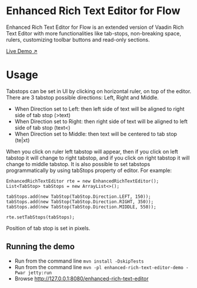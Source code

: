 # Enhanced Rich Text Editor for Flow

Enhanced Rich Text Editor for Flow is an extended version of Vaadin Rich Text 
Editor with more functionalities like tab-stops, non-breaking space, rulers, customizing toolbar buttons and
read-only sections.

 [Live Demo ↗](https://incubator.app.fi/enhanced-rich-text-editor-demo/enhanced-rich-text-editor)

# Usage
Tabstops can be set in UI by clicking on horizontal ruler, on top of the editor. 
There are 3 tabstop possible directions: Left, Right and Middle.
* When Direction set to Left: then left side of text will be aligned to right side of tab stop (>text)
* When Direction set to Right: then right side of text will be aligned to left side of tab stop  (text<)
* When Direction set to Middle: then text will be centered to tab stop  (te|xt)

When you click on ruler left tabstop will appear, 
then if you click on left tabstop it will change to right tabstop, and if you click on right tabstop it will change to middle tabstop. 
It is also possible to set tabstops programmatically by using tabStops property of editor. For example:

```
EnhancedRichTextEditor rte = new EnhancedRichTextEditor();
List<TabStop> tabStops = new ArrayList<>();

tabStops.add(new TabStop(TabStop.Direction.LEFT, 150));
tabStops.add(new TabStop(TabStop.Direction.RIGHT, 350));
tabStops.add(new TabStop(TabStop.Direction.MIDDLE, 550));

rte.setTabStops(tabStops);
```

Position of tab stop is set in pixels.


## Running the demo
* Run from the command line `mvn install -DskipTests`
* Run from the command line `mvn -pl enhanced-rich-text-editor-demo -Pwar jetty:run`
* Browse http://127.0.0.1:8080/enhanced-rich-text-editor

